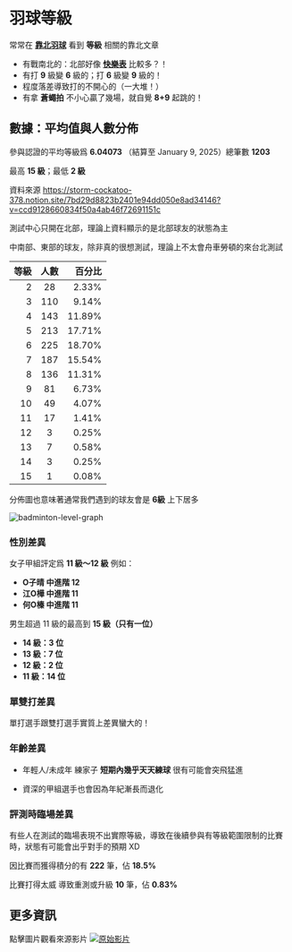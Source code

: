 # **羽球等級**
常常在 [**靠北羽球**](https://www.facebook.com/search/top?q=%E9%9D%A0%E5%8C%97%E7%BE%BD%E7%90%83) 看到 **等級** 相關的靠北文章

- 有戰南北的：北部好像 [**快樂表**](https://www.google.com/search?q=%E5%BF%AB%E6%A8%82%E8%A1%A8) 比較多？！
- 有打 **9** 級變 **6** 級的；打 **6** 級變 **9** 級的！
- 程度落差導致打的不開心的（一大堆！）
- 有拿 **蒼蠅拍** 不小心贏了幾場，就自覺 **8+9** 起跳的！

## **數據：平均值與人數分佈**
參與認證的平均等級爲 **6.04073** （結算至 January 9, 2025）總筆數 **1203**

最高 **15 級**；最低 **2 級**

資料來源 https://storm-cockatoo-378.notion.site/7bd29d8823b2401e94dd050e8ad34146?v=ccd9128660834f50a4ab46f72691151c

測試中心只開在北部，理論上資料顯示的是北部球友的狀態為主

中南部、東部的球友，除非真的很想測試，理論上不太會舟車勞頓的來台北測試

|等級 | 人數 |百分比|
| --: | :--: | ---: |
|2    |28    | 2.33%|
|3    |110   | 9.14%|
|4    |143   |11.89%|
|5    |213   |17.71%|
|6    |225   |18.70%|
|7    |187   |15.54%|
|8    |136   |11.31%|
|9    |81    | 6.73%|
|10   |49    | 4.07%|
|11   |17    | 1.41%|
|12   |3     | 0.25%|
|13   |7     | 0.58%|
|14   |3     | 0.25%|
|15   |1     | 0.08%|

分佈圖也意味著通常我們遇到的球友會是 **6級** 上下居多

![badminton-level-graph](badminton-level-graph.png) 

### **性別差異** ###
女子甲組評定爲 **11 級～12 級** 例如：
- **O子晴 中進階 12**
- **江O樺 中進階 11**
- **何O榛 中進階 11**

男生超過 11 級的最高到 **15 級（只有一位）**
- **14 級：3 位**
- **13 級：7 位**
- **12 級：2 位**
- **11 級：14 位**

###  **單雙打差異** ###
單打選手跟雙打選手實質上差異蠻大的！

### **年齡差異** ###
- 年輕人/未成年 練家子 **短期內幾乎天天練球** 很有可能會突飛猛進

- 資深的甲組選手也會因為年紀漸長而退化

### **評測時臨場差異** ###
有些人在測試的臨場表現不出實際等級，導致在後續參與有等級範圍限制的比賽時，狀態有可能會出乎對手的預期 XD

因比賽而獲得積分的有 **222** 筆，佔 **18.5%**

比賽打得太威 導致重測或升級 **10** 筆，佔 **0.83%**

## 更多資訊 

點擊圖片觀看來源影片
[![原始影片](https://blogger.googleusercontent.com/img/b/R29vZ2xl/AVvXsEjKNSEJ5TzR_DhW6Vge15SC1rOg17dleYbfsU66L2vZZ2j-09pdy2yaZ1evmrYJH36skVnxcRQzb6w_AQgrkUeiFyVDxe5isKtwxkWiS9tteF-r14b_EyKgzo_ZeUrmgwkN0p7NZQWXZGaH/s2048/%25E7%25A8%258B%25E5%25BA%25A6%25E5%2588%2586%25E7%25B4%259A%25E8%25AA%25AA%25E6%2598%258E.png)](https://youtu.be/7gzb94k5QZ4)

